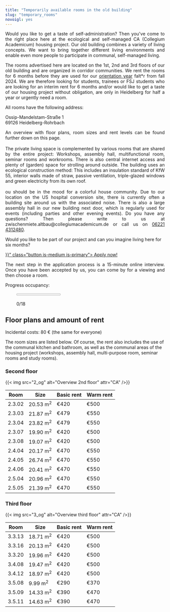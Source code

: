 ```yaml
---
title: "Temporarily available rooms in the old building"
slug: "temporary_rooms"
novoigl: yes
---
```


<p style="text-align:justify">
Would you like to get a taste of self-administration? Then you've come to the right place here at the ecological and
self-managed CA (Collegium Academicum) housing project. Our old building combines a variety of living concepts.
We want to bring together different living environments and enable even more people to participate in communal, self-managed living.
</p>

<div class="color-block">
<p style="text-align:justify">
The rooms advertised here are located on the 1st, 2nd and 3rd floors of our old building and are organized in corridor
communities. We rent the rooms for 6 months before they are used for our <a href="/orientierungsjahr">orientation year</a>
falt*r from fall 2024.
We are therefore looking for students, trainees or FSJ students who are looking for an interim rent for 6 months
and/or would like to get a taste of our housing project without obligation, are only in Heidelberg for half a year or
urgently need a room.
</p>
</div>

<p style="text-align:justify">
</p>

All rooms have the following address:

Ossip-Mandelstam-Straße 1 \
69126 Heidelberg-Rohrbach
</p>

<p style="text-align:justify">
An overview with floor plans, room sizes and rent levels can be found further down on this page.
<br><br>
The private living space is complemented by various rooms that are shared by the entire project:
Workshops, assembly hall, multifunctional room, seminar rooms and workrooms.
There is also central internet access and plenty of (garden) space for strolling around outside.
The building uses an ecological construction method: This includes an insulation standard of KfW 55, interior
walls made of straw, passive ventilation, triple-glazed windows and green electricity from its own roof.
<br><br>
ou should be in the mood for a colorful house community. Due to our location on the US hospital conversion site, there is currently often a building site around us with the associated noise. There is also a large assembly hall in our new building next door, which is regularly used for events (including parties and other evening events).
Do you have any questions? Then please write to us at zwischenmiete.altbau@collegiumacademicum.de or call us on <a href="tel:062214312480">06221 4312480</a>.
</p>

Would you like to be part of our project and can you imagine living here for six months?

<div class="buttons is-centered">
    <a href="{{< relref "/bewerbung_befristet" >}}" class="button is-medium is-primary">
        <span class="icon">
            <i class="icon-home"></i>
        </span>
        <span>Apply now!</span>
    </a>
</div>

<p style="text-align:justify">
The next step in the application process is a 15-minute online interview. Once you have been accepted by us, you can come by for a viewing and then choose a room.
</p>

Progress occupancy:
<div style="width:86%; margin-left:7%; margin-bottom:0px; margin-top:0px">
<div class="progress-wrapperEinzug">
  <progress class="progress is-large is-primary" value="0" max="18"></progress>
  <p class="progress-value has-text-white" style="--progressing: 180;"> 0/18 </p>
</div>
</div>

## Floor plans and amount of rent

Incidental costs: 80 € (the same for everyone)

The room sizes are listed below. Of course, the rent also includes the use of the communal kitchen and bathroom, as well as the communal areas of the housing project (workshops, assembly hall, multi-purpose room, seminar rooms and study rooms).

### Second floor

{{< img src="2_og" alt="Overview 2nd floor" attr="CA" />}}

| Room | Size | Basic rent | Warm rent |
|--------------------------|----------------|------------------|--------------------------------------|
|2.3.02|20.53 m<sup>2</sup>|€420|€500|
|2.3.03|21.87 m<sup>2</sup>|€479|€550|
|2.3.04|23.82 m<sup>2</sup>|€479|€550|
|2.3.07|19.90 m<sup>2</sup>|€420|€500|
|2.3.08|19.07 m<sup>2</sup>|€420|€500|
|2.4.04|20.17 m<sup>2</sup>|€470|€550|
|2.4.05|26.74 m<sup>2</sup>|€470|€550|
|2.4.06|20.41 m<sup>2</sup>|€470|€550|
|2.5.04|20.96 m<sup>2</sup>|€470|€550|
|2.5.05|21.39 m<sup>2</sup>|€470|€550|

### Third floor

{{< img src="3_og" alt="Overview third floor" attr="CA" />}}

| Room | Size | Basic rent | Warm rent |
|--------------------------|----------------|------------------|--------------------------------------|
|3.3.13|18.71 m<sup>2</sup>|€420|€500|
|3.3.16|20.13 m<sup>2</sup>|€420|€500|
|3.3.20|19.96 m<sup>2</sup>|€420|€500|
|3.4.08|19.47 m<sup>2</sup>|€420|€500|
|3.4.12|18.97 m<sup>2</sup>|€420|€500|
|3.5.08| 9.99 m<sup>2</sup>|€290|€370|
|3.5.09|14.33 m<sup>2</sup>|€390|€470|
|3.5.11|14.63 m<sup>2</sup>|€390|€470|
